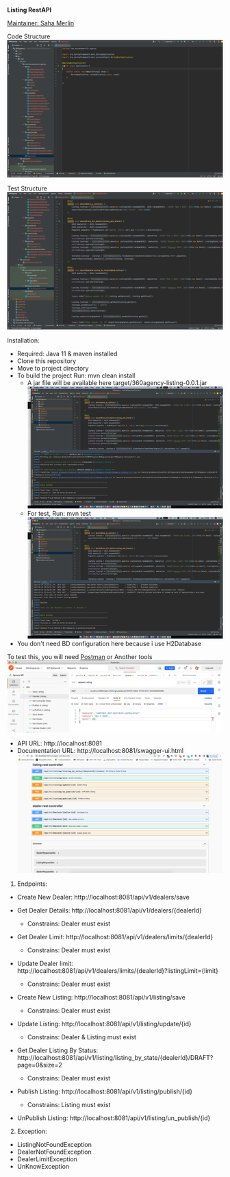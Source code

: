 **Listing RestAPI**

[Maintainer: Saha Merlin](https://www.linkedin.com/in/merlin-saha/)

Code Structure
![Code Structure](https://github.com/swmproopengit/devsahaMerlinListingTest/blob/main/codeStructure.png?raw=true)

Test Structure
![Test Structure](https://github.com/swmproopengit/devsahaMerlinListingTest/blob/main/testStructure.png?raw=true)

Installation:
- Required: Java 11 & maven installed
- Clone this repository
- Move to project directory
- To build the project Run: mvn clean install
  - A jar file will be available here target/360agency-listing-0.0.1.jar
    ![Build](https://github.com/swmproopengit/devsahaMerlinListingTest/blob/main/build.png?raw=true)
  - For test, Run: mvn test
    ![Test](https://github.com/swmproopengit/devsahaMerlinListingTest/blob/main/test.png?raw=true)
- You don't need BD configuration here because i use H2Database

To test this, you will need [Postman](https://www.postman.com/downloads/) or Another tools
![Postman](https://github.com/swmproopengit/devsahaMerlinListingTest/blob/main/postman.png?raw=true)

- API URL: http://localhost:8081
- Documentation URL: http://localhost:8081/swagger-ui.html
  ![Documentations](https://github.com/swmproopengit/devsahaMerlinListingTest/blob/main/documention.png?raw=true)

1. Endpoints:
- Create New Dealer: http://localhost:8081/api/v1/dealers/save
- Get Dealer Details: http://localhost:8081/api/v1/dealers/{dealerId}
  - Constrains: Dealer must exist
- Get Dealer Limit: http://localhost:8081/api/v1/dealers/limits/{dealerId}
  - Constrains: Dealer must exist
- Update Dealer limit: http://localhost:8081/api/v1/dealers/limits/{dealerId}?listingLimit={limit}
  - Constrains: Dealer must exist

- Create New Listing: http://localhost:8081/api/v1/listing/save
  - Constrains: Dealer must exist
- Update Listing: http://localhost:8081/api/v1/listing/update/{id}
  - Constrains: Dealer & Listing must exist
- Get Dealer Listing By Status: http://localhost:8081/api/v1/listing/listing_by_state/{dealerId}/DRAFT?page=0&size=2
  - Constrains: Dealer must exist
- Publish Listing: http://localhost:8081/api/v1/listing/publish/{id}
  - Constrains: Listing must exist
- UnPublish Listing: http://localhost:8081/api/v1/listing/un_publish/{id}

2. Exception:
  - ListingNotFoundException
  - DealerNotFoundException
  - DealerLimitException
  - UnKnowException
